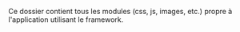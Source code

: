 Ce dossier contient tous les modules (css, js, images, etc.) propre à l'application utilisant le framework.
